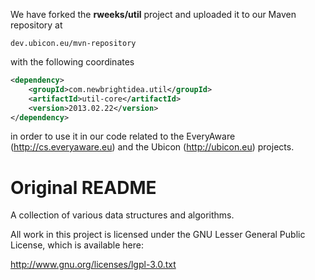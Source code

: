 We have forked the **rweeks/util** project and uploaded it to our Maven repository at

```
dev.ubicon.eu/mvn-repository
```  

with the following coordinates

```XML
<dependency>
	<groupId>com.newbrightidea.util</groupId>
	<artifactId>util-core</artifactId>
	<version>2013.02.22</version>
</dependency>
```

in order to use it in our code related to the EveryAware (http://cs.everyaware.eu) and the Ubicon (http://ubicon.eu) projects.

# Original README #

A collection of various data structures and algorithms.

All work in this project is licensed under the GNU Lesser General Public License,
which is available here:

http://www.gnu.org/licenses/lgpl-3.0.txt
